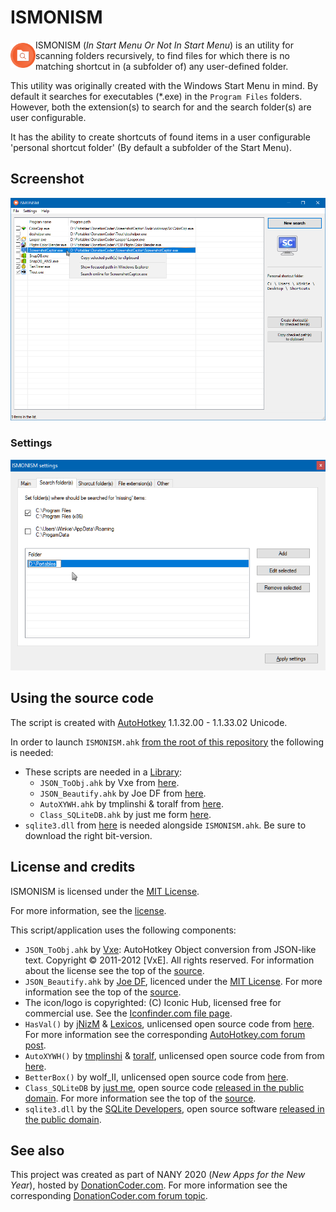 # ISMONISM
<img align="left" src="https://raw.githubusercontent.com/Winkie1000/ISMONISM/master/Resources/Icon.png" alt="ISMONISM logo" height="40px" style="margin-top: 5px">

ISMONISM (*In Start Menu Or Not In Start Menu*) is an utility for scanning folders recursively, to find files for which there is no matching shortcut in (a subfolder of) any user-defined folder.

This utility was originally created with the Windows Start Menu in mind. By default it searches for executables (*.exe) in the `Program Files` folders. However, both the extension(s) to search for and the search folder(s) are user configurable.

It has the ability to create shortcuts of found items in a user configurable 'personal shortcut folder' (By default a subfolder of the Start Menu).

## Screenshot
![ISMONISM screenshot](https://raw.githubusercontent.com/Winkie1000/ISMONISM/master/Resources/Screenshot-01.png)

### Settings
![ISMONISM settings screenshot](https://raw.githubusercontent.com/Winkie1000/ISMONISM/master/Resources/Screenshot-02.png)

## Using the source code

The script is created with [AutoHotkey](https://www.autohotkey.com/download/) 1.1.32.00 - 1.1.33.02 Unicode.

In order to launch  `ISMONISM.ahk` [from the root of this repository](ISMONISM.ahk) the following is needed:
- These scripts are needed in a [Library](https://www.autohotkey.com/docs/Functions.htm#lib):
	- `JSON_ToObj.ahk` by Vxe from [here](https://github.com/Jim-VxE/AHK-Lib-JSON_ToObj).
	- `JSON_Beautify.ahk` by Joe DF from [here](https://github.com/joedf/JSON_BnU).
	- `AutoXYWH.ahk` by tmplinshi & toralf from [here](https://www.autohotkey.com/boards/viewtopic.php?f=6&t=1079).
	- `Class_SQLiteDB.ahk` by just me form [here](https://github.com/AHK-just-me/Class_SQLiteDB).
- `sqlite3.dll` from [here](https://www.sqlite.org/download.html#win32) is needed alongside `ISMONISM.ahk`. Be sure to download the right bit-version.

## License and credits

ISMONISM is licensed under the [MIT License](https://opensource.org/licenses/MIT).

For more information, see the [license](LICENSE).

This script/application uses the following components:

- `JSON_ToObj.ahk` by [Vxe](https://github.com/Jim-VxE): AutoHotkey Object conversion from JSON-like text. Copyright © 2011-2012 [VxE]. All rights reserved. For information about the license see the top of the [source](ISMOMISM.ahk).
- `JSON_Beautify.ahk` by [Joe DF](https://joedf.ahkscript.org/about.html), licenced under the [MIT License](https://opensource.org/licenses/MIT). For more information see the top of the [source](ISMOMISM.ahk).
- The icon/logo is copyrighted: (C) Iconic Hub, licensed free for commercial use. See the
[Iconfinder.com file page](https://www.iconfinder.com/icons/1886938/files_folder_search_storage_icon).
- `HasVal()` by [jNizM](https://github.com/jNizM) & [Lexicos](https://github.com/Lexikos), unlicensed open source code from [here](https://github.com/jNizM/AHK_Scripts/blob/master/src/arrays/HasVal.ahk). For more information see the corresponding [AutoHotkey.com forum post](https://www.autohotkey.com/boards/viewtopic.php?p=110388#p110388).
- `AutoXYWH()` by [tmplinshi](https://github.com/tmplinshi) & [toralf](https://github.com/Toralf-AHK), unlicensed open source code from from [here](https://www.autohotkey.com/boards/viewtopic.php?f=6&t=1079).
- `BetterBox()` by wolf_II, unlicensed open source code from [here](https://www.autohotkey.com/boards/viewtopic.php?p=253712).
- `Class_SQLiteDB` by [just me](https://github.com/AHK-just-me), open source code [released in the public domain](http://unlicense.org/). For more information see the top of the [source](ISMOMISM.ahk).
- `sqlite3.dll`  by the [SQLite Developers](https://www.sqlite.org/crew.html), open source software [released in the public domain](https://www.sqlite.org/copyright.html).

## See also

This project was created as part of NANY 2020 (*New Apps for the New Year*), hosted by [DonationCoder.com](https://www.donationcoder.com/). For more information see the corresponding [DonationCoder.com forum topic](https://www.donationcoder.com/forum/index.php?topic=49299).